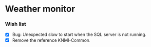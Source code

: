 ﻿# Weather monitor

### Wish list

- [X] Bug: Unexpected slow to start when the SQL server is not running.
- [X] Remove the reference KNMI-Common.